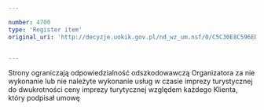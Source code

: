 ```yaml
---

number: 4700
type: 'Register item'
original_uri: 'http://decyzje.uokik.gov.pl/nd_wz_um.nsf/0/C5C30E8C596ED876C1257B730036DD62?OpenDocument'


---
```


Strony ograniczają odpowiedzialność odszkodowawczą Organizatora za nie wykonanie lub nie należyte wykonanie usług w czasie imprezy turystycznej do dwukrotności ceny imprezy turytycznej względem każdego Klienta, który podpisał umowę
